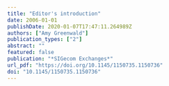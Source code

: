 ```yaml
---
title: "Editor's introduction"
date: 2006-01-01
publishDate: 2020-01-07T17:47:11.264989Z
authors: ["Amy Greenwald"]
publication_types: ["2"]
abstract: ""
featured: false
publication: "*SIGecom Exchanges*"
url_pdf: "https://doi.org/10.1145/1150735.1150736"
doi: "10.1145/1150735.1150736"
---
```


